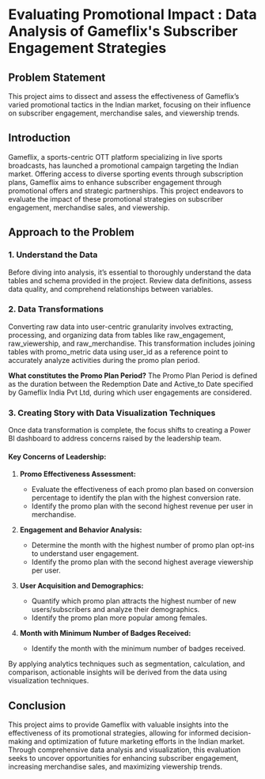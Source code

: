 # Evaluating Promotional Impact : Data Analysis of Gameflix's Subscriber Engagement Strategies

## Problem Statement
This project aims to dissect and assess the effectiveness of Gameflix’s varied promotional tactics in the Indian market, focusing on their influence on subscriber engagement, merchandise sales, and viewership trends.

## Introduction
Gameflix, a sports-centric OTT platform specializing in live sports broadcasts, has launched a promotional campaign targeting the Indian market. Offering access to diverse sporting events through subscription plans, Gameflix aims to enhance subscriber engagement through promotional offers and strategic partnerships. This project endeavors to evaluate the impact of these promotional strategies on subscriber engagement, merchandise sales, and viewership.

## Approach to the Problem
### 1. Understand the Data
Before diving into analysis, it’s essential to thoroughly understand the data tables and schema provided in the project. Review data definitions, assess data quality, and comprehend relationships between variables.

### 2. Data Transformations
Converting raw data into user-centric granularity involves extracting, processing, and organizing data from tables like raw_engagement, raw_viewership, and raw_merchandise. This transformation includes joining tables with promo_metric data using user_id as a reference point to accurately analyze activities during the promo plan period.

**What constitutes the Promo Plan Period?**
The Promo Plan Period is defined as the duration between the Redemption Date and Active_to Date specified by Gameflix India Pvt Ltd, during which user engagements are considered.

### 3. Creating Story with Data Visualization Techniques
Once data transformation is complete, the focus shifts to creating a Power BI dashboard to address concerns raised by the leadership team.

#### Key Concerns of Leadership:
1. **Promo Effectiveness Assessment:**
   - Evaluate the effectiveness of each promo plan based on conversion percentage to identify the plan with the highest conversion rate.
   - Identify the promo plan with the second highest revenue per user in merchandise.
   
2. **Engagement and Behavior Analysis:**
   - Determine the month with the highest number of promo plan opt-ins to understand user engagement.
   - Identify the promo plan with the second highest average viewership per user.
   
3. **User Acquisition and Demographics:**
   - Quantify which promo plan attracts the highest number of new users/subscribers and analyze their demographics.
   - Identify the promo plan more popular among females.
   
4. **Month with Minimum Number of Badges Received:**
   - Identify the month with the minimum number of badges received.

By applying analytics techniques such as segmentation, calculation, and comparison, actionable insights will be derived from the data using visualization techniques.

## Conclusion
This project aims to provide Gameflix with valuable insights into the effectiveness of its promotional strategies, allowing for informed decision-making and optimization of future marketing efforts in the Indian market. Through comprehensive data analysis and visualization, this evaluation seeks to uncover opportunities for enhancing subscriber engagement, increasing merchandise sales, and maximizing viewership trends.
